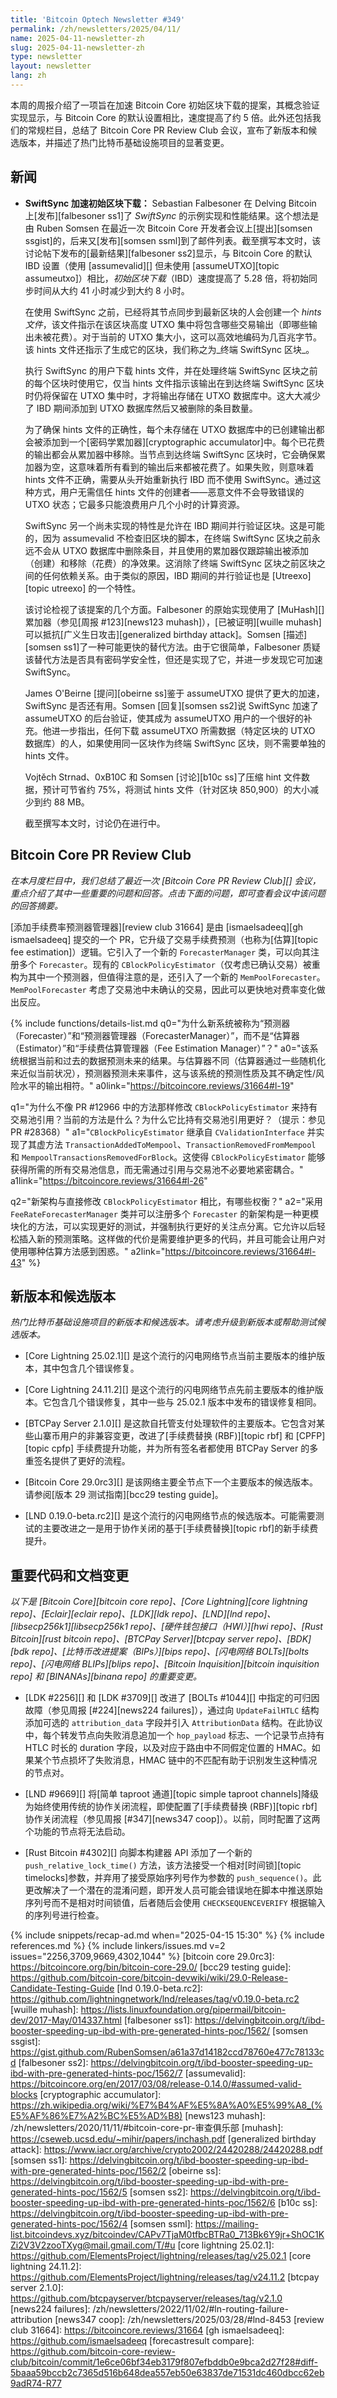```yaml
---
title: 'Bitcoin Optech Newsletter #349'
permalink: /zh/newsletters/2025/04/11/
name: 2025-04-11-newsletter-zh
slug: 2025-04-11-newsletter-zh
type: newsletter
layout: newsletter
lang: zh
---
```

本周的周报介绍了一项旨在加速 Bitcoin Core 初始区块下载的提案，其概念验证实现显示，与 Bitcoin Core 的默认设置相比，速度提高了约 5 倍。此外还包括我们的常规栏目，总结了 Bitcoin Core PR Review Club 会议，宣布了新版本和候选版本，并描述了热门比特币基础设施项目的显著变更。

## 新闻

- **<!--swiftsync-speedup-for-initial-block-download-->SwiftSync 加速初始区块下载：** Sebastian Falbesoner 在 Delving Bitcoin 上[发布][falbesoner ss1]了 _SwiftSync_ 的示例实现和性能结果。这个想法是由 Ruben Somsen 在最近一次 Bitcoin Core 开发者会议上[提出][somsen ssgist]的，后来又[发布][somsen ssml]到了邮件列表。截至撰写本文时，该讨论帖下发布的[最新结果][falbesoner ss2]显示，与 Bitcoin Core 的默认 IBD 设置（使用 [assumevalid][] 但未使用 [assumeUTXO][topic assumeutxo]）相比，_初始区块下载_（IBD）速度提高了 5.28 倍，将初始同步时间从大约 41 小时减少到大约 8 小时。

  在使用 SwiftSync 之前，已经将其节点同步到最新区块的人会创建一个 _hints 文件_，该文件指示在该区块高度 UTXO 集中将包含哪些交易输出（即哪些输出未被花费）。对于当前的 UTXO 集大小，这可以高效地编码为几百兆字节。该 hints 文件还指示了生成它的区块，我们称之为_终端 SwiftSync 区块_。

  执行 SwiftSync 的用户下载 hints 文件，并在处理终端 SwiftSync 区块之前的每个区块时使用它，仅当 hints 文件指示该输出在到达终端 SwiftSync 区块时仍将保留在 UTXO 集中时，才将输出存储在 UTXO 数据库中。这大大减少了 IBD 期间添加到 UTXO 数据库然后又被删除的条目数量。

  为了确保 hints 文件的正确性，每个未存储在 UTXO 数据库中的已创建输出都会被添加到一个[密码学累加器][cryptographic accumulator]中。每个已花费的输出都会从累加器中移除。当节点到达终端 SwiftSync 区块时，它会确保累加器为空，这意味着所有看到的输出后来都被花费了。如果失败，则意味着 hints 文件不正确，需要从头开始重新执行 IBD 而不使用 SwiftSync。通过这种方式，用户无需信任 hints 文件的创建者——恶意文件不会导致错误的 UTXO 状态；它最多只能浪费用户几个小时的计算资源。

  SwiftSync 另一个尚未实现的特性是允许在 IBD 期间并行验证区块。这是可能的，因为 assumevalid 不检查旧区块的脚本，在终端 SwiftSync 区块之前永远不会从 UTXO 数据库中删除条目，并且使用的累加器仅跟踪输出被添加（创建）和移除（花费）的净效果。这消除了终端 SwiftSync 区块之前区块之间的任何依赖关系。由于类似的原因，IBD 期间的并行验证也是 [Utreexo][topic utreexo] 的一个特性。

  该讨论检视了该提案的几个方面。Falbesoner 的原始实现使用了 [MuHash][] 累加器（参见[周报 #123][news123 muhash]），[已被证明][wuille muhash]可以抵抗[广义生日攻击][generalized birthday attack]。Somsen [描述][somsen ss1]了一种可能更快的替代方法。由于它很简单，Falbesoner 质疑该替代方法是否具有密码学安全性，但还是实现了它，并进一步发现它可加速 SwiftSync。

  James O'Beirne [提问][obeirne ss]鉴于 assumeUTXO 提供了更大的加速，SwiftSync 是否还有用。Somsen [回复][somsen ss2]说 SwiftSync 加速了 assumeUTXO 的后台验证，使其成为 assumeUTXO 用户的一个很好的补充。他进一步指出，任何下载 assumeUTXO 所需数据（特定区块的 UTXO 数据库）的人，如果使用同一区块作为终端 SwiftSync 区块，则不需要单独的 hints 文件。

  Vojtěch Strnad、0xB10C 和 Somsen [讨论][b10c ss]了压缩 hint 文件数据，预计可节省约 75%，将测试 hints 文件（针对区块 850,900）的大小减少到约 88 MB。

  截至撰写本文时，讨论仍在进行中。

## Bitcoin Core PR Review Club

*在本月度栏目中，我们总结了最近一次 [Bitcoin Core PR Review Club][] 会议，重点介绍了其中一些重要的问题和回答。点击下面的问题，即可查看会议中该问题的回答摘要。*

[添加手续费率预测器管理器][review club 31664] 是由 [ismaelsadeeq][gh ismaelsadeeq] 提交的一个 PR，它升级了交易手续费预测（也称为[估算][topic fee estimation]）逻辑。它引入了一个新的 `ForecasterManager` 类，可以向其注册多个 `Forecaster`。现有的 `CBlockPolicyEstimator`（仅考虑已确认交易）被重构为其中一个预测器，但值得注意的是，还引入了一个新的 `MemPoolForecaster`。`MemPoolForecaster` 考虑了交易池中未确认的交易，因此可以更快地对费率变化做出反应。

{% include functions/details-list.md
  q0="<!--why-is-the-new-system-called-a-forecaster-and-forecastermanager-rather-than-an-estimator-and-fee-estimation-manager-->为什么新系统被称为“预测器（Forecaster）”和“预测器管理器（ForecasterManager）”，而不是“估算器（Estimator）”和“手续费估算管理器（Fee Estimation Manager）”？"
  a0="该系统根据当前和过去的数据预测未来的结果。与估算器不同（估算器通过一些随机化来近似当前状况），预测器预测未来事件，这与该系统的预测性质及其不确定性/风险水平的输出相符。"
  a0link="https://bitcoincore.reviews/31664#l-19"

  q1="<!--why-is-cblockpolicyestimator-not-modified-to-hold-the-mempool-reference-similar-to-the-approach-in-pr-12966-what-is-the-current-approach-and-why-is-it-better-than-holding-a-reference-to-mempool-hint-see-pr-28368-->为什么不像 PR #12966 中的方法那样修改 `CBlockPolicyEstimator` 来持有交易池引用？当前的方法是什么？为什么它比持有交易池引用更好？（提示：参见 PR #28368）"
  a1="`CBlockPolicyEstimator` 继承自 `CValidationInterface` 并实现了其虚方法 `TransactionAddedToMempool`、`TransactionRemovedFromMempool` 和 `MempoolTransactionsRemovedForBlock`。这使得 `CBlockPolicyEstimator` 能够获得所需的所有交易池信息，而无需通过引用与交易池不必要地紧密耦合。"
  a1link="https://bitcoincore.reviews/31664#l-26"

  q2="<!--what-are-the-trade-offs-between-the-new-architecture-and-a-direct-modification-of-cblockpolicyestimator-->新架构与直接修改 `CBlockPolicyEstimator` 相比，有哪些权衡？"
  a2="采用 `FeeRateForecasterManager` 类并可以注册多个 `Forecaster` 的新架构是一种更模块化的方法，可以实现更好的测试，并强制执行更好的关注点分离。它允许以后轻松插入新的预测策略。这样做的代价是需要维护更多的代码，并且可能会让用户对使用哪种估算方法感到困惑。"
  a2link="https://bitcoincore.reviews/31664#l-43"
%}

## 新版本和候选版本

_热门比特币基础设施项目的新版本和候选版本。请考虑升级到新版本或帮助测试候选版本。_

- [Core Lightning 25.02.1][] 是这个流行的闪电网络节点当前主要版本的维护版本，其中包含几个错误修复。

- [Core Lightning 24.11.2][] 是这个流行的闪电网络节点先前主要版本的维护版本。它包含几个错误修复，其中一些与 25.02.1 版本中发布的错误修复相同。

- [BTCPay Server 2.1.0][] 是这款自托管支付处理软件的主要版本。它包含对某些山寨币用户的非兼容变更，改进了[手续费替换 (RBF)][topic rbf] 和 [CPFP][topic cpfp] 手续费提升功能，并为所有签名者都使用 BTCPay Server 的多重签名提供了更好的流程。

- [Bitcoin Core 29.0rc3][] 是该网络主要全节点下一个主要版本的候选版本。请参阅[版本 29 测试指南][bcc29 testing guide]。

- [LND 0.19.0-beta.rc2][] 是这个流行的闪电网络节点的候选版本。可能需要测试的主要改进之一是用于协作关闭的基于[手续费替换][topic rbf]的新手续费提升。

## 重要代码和文档变更

_以下是 [Bitcoin Core][bitcoin core repo]、[Core Lightning][core lightning repo]、[Eclair][eclair repo]、[LDK][ldk repo]、[LND][lnd repo]、[libsecp256k1][libsecp256k1 repo]、[硬件钱包接口（HWI）][hwi repo]、[Rust Bitcoin][rust bitcoin repo]、[BTCPay Server][btcpay server repo]、[BDK][bdk repo]、[比特币改进提案（BIPs）][bips repo]、[闪电网络 BOLTs][bolts repo]、[闪电网络 BLIPs][blips repo]、[Bitcoin Inquisition][bitcoin inquisition repo] 和 [BINANAs][binana repo] 的重要变更。_

- [LDK #2256][] 和 [LDK #3709][] 改进了 [BOLTs #1044][] 中指定的可归因故障（参见周报 [#224][news224 failures]），通过向 `UpdateFailHTLC` 结构添加可选的 `attribution_data` 字段并引入 `AttributionData` 结构。在此协议中，每个转发节点向失败消息追加一个 `hop_payload` 标志、一个记录节点持有 HTLC 时长的 duration 字段，以及对应于路由中不同假定位置的 HMAC。如果某个节点损坏了失败消息，HMAC 链中的不匹配有助于识别发生这种情况的节点对。

- [LND #9669][] 将[简单 taproot 通道][topic simple taproot channels]降级为始终使用传统的协作关闭流程，即使配置了[手续费替换 (RBF)][topic rbf] 协作关闭流程（参见周报 [#347][news347 coop]）。以前，同时配置了这两个功能的节点将无法启动。

- [Rust Bitcoin #4302][] 向脚本构建器 API 添加了一个新的 `push_relative_lock_time()` 方法，该方法接受一个相对[时间锁][topic timelocks]参数，并弃用了接受原始序列号作为参数的 `push_sequence()`。此更改解决了一个潜在的混淆问题，即开发人员可能会错误地在脚本中推送原始序列号而不是相对时间锁值，后者随后会使用 `CHECKSEQUENCEVERIFY` 根据输入的序列号进行检查。

{% include snippets/recap-ad.md when="2025-04-15 15:30" %}
{% include references.md %}
{% include linkers/issues.md v=2 issues="2256,3709,9669,4302,1044" %}
[bitcoin core 29.0rc3]: https://bitcoincore.org/bin/bitcoin-core-29.0/
[bcc29 testing guide]: https://github.com/bitcoin-core/bitcoin-devwiki/wiki/29.0-Release-Candidate-Testing-Guide
[lnd 0.19.0-beta.rc2]: https://github.com/lightningnetwork/lnd/releases/tag/v0.19.0-beta.rc2
[wuille muhash]: https://lists.linuxfoundation.org/pipermail/bitcoin-dev/2017-May/014337.html
[falbesoner ss1]: https://delvingbitcoin.org/t/ibd-booster-speeding-up-ibd-with-pre-generated-hints-poc/1562/
[somsen ssgist]: https://gist.github.com/RubenSomsen/a61a37d14182ccd78760e477c78133cd
[falbesoner ss2]: https://delvingbitcoin.org/t/ibd-booster-speeding-up-ibd-with-pre-generated-hints-poc/1562/7
[assumevalid]: https://bitcoincore.org/en/2017/03/08/release-0.14.0/#assumed-valid-blocks
[cryptographic accumulator]: https://zh.wikipedia.org/wiki/%E7%B4%AF%E5%8A%A0%E5%99%A8_(%E5%AF%86%E7%A2%BC%E5%AD%B8)
[news123 muhash]: /zh/newsletters/2020/11/11/#bitcoin-core-pr-审查俱乐部
[muhash]: https://cseweb.ucsd.edu/~mihir/papers/inchash.pdf
[generalized birthday attack]: https://www.iacr.org/archive/crypto2002/24420288/24420288.pdf
[somsen ss1]: https://delvingbitcoin.org/t/ibd-booster-speeding-up-ibd-with-pre-generated-hints-poc/1562/2
[obeirne ss]: https://delvingbitcoin.org/t/ibd-booster-speeding-up-ibd-with-pre-generated-hints-poc/1562/5
[somsen ss2]: https://delvingbitcoin.org/t/ibd-booster-speeding-up-ibd-with-pre-generated-hints-poc/1562/6
[b10c ss]: https://delvingbitcoin.org/t/ibd-booster-speeding-up-ibd-with-pre-generated-hints-poc/1562/4
[somsen ssml]: https://mailing-list.bitcoindevs.xyz/bitcoindev/CAPv7TjaM0tfbcBTRa0_713Bk6Y9jr+ShOC1KZi2V3V2zooTXyg@mail.gmail.com/T/#u
[core lightning 25.02.1]: https://github.com/ElementsProject/lightning/releases/tag/v25.02.1
[core lightning 24.11.2]: https://github.com/ElementsProject/lightning/releases/tag/v24.11.2
[btcpay server 2.1.0]: https://github.com/btcpayserver/btcpayserver/releases/tag/v2.1.0
[news224 failures]: /zh/newsletters/2022/11/02/#ln-routing-failure-attribution
[news347 coop]: /zh/newsletters/2025/03/28/#lnd-8453
[review club 31664]: https://bitcoincore.reviews/31664
[gh ismaelsadeeq]: https://github.com/ismaelsadeeq
[forecastresult compare]: https://github.com/bitcoin-core-review-club/bitcoin/commit/1e6ce06bf34eb3179f807efbddb0e9bca2d27f28#diff-5baaa59bccb2c7365d516b648dea557eb50e63837de71531dc460dbcc62eb9adR74-R77
